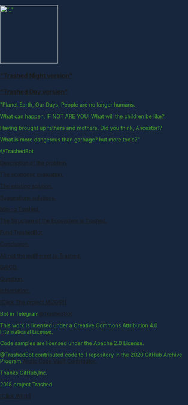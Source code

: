 <html>
 <head>
  <meta name="viewport" content="initial-scale=1.0, user-scalable=no">
    <meta http-equiv="Content-Type" content="text/html; charset=utf-8">
    <style>
      html, body {
        height: 100%;
        background: #17263C;
        margin: 0;
        padding: 0;
      }
      .letter {
        color: #f0883; 
        font-size: 120%; 
      } 
      p {color: #46A12B;}
      type="text/css">
      BODY {background: #17263C;} 
      A {color: #f0883;}
      .example {
          border: 1px dashed #cc33ff; 
          background: #17263C; 
          padding: 7px;
          font-size: 120%;
          margin: 0 0 1em; 
          white-space: normal; 
       }
    </style>
  </head>
 <body>
  <p><img src="http://trashedbot.github.io/images/TRASH.png" alt="*_*"
          width="155" height="155"></p>
 </body>
</html>
<html>
<body>
<h3><a href="http://trashedbot.github.io/my-project">"Trashed Night version"</a></h3>
<h3><a href="http://trashedbot.github.io">"Trashed Day version"</a></h3>
<p>"Planet Earth, Our Days, People are no longer humans.</p>
<p>What can happen, IF NOT ARE YOU! What will the children be like?</p>
<p>Having brought up fathers and mothers. Did you think, Ancestor!?</p>
<p>What is more dangerous than garbage? but more toxic?"</p>
<p>@TrashedBot</p>
</body>
</html>
<html>
<body>
<p><a href="my-project/1.Description of the problem/Description of the problem.html">Description of the problem.</a></p>
<p><a href="my-project/2.The economic evaluation/The economic evaluation.html">The economic evaluation.</a></p>
<p><a href="my-project/3.The existing solution/The existing solution.html">The existing solution.</a></p>
<p><a href="my-project/4.Suggestions solutions/Suggestions solutions.html">Suggestions solutions.</a></p>
<p><a href="my-project/5.Mining Trashed/Mining Trashed.html">Mining Trashed.</a></p>
<p><a href="my-project/6.The Structure of the Ecosystem is Trashed/The Structure of the Ecosystem is Trashed.html">The Structure of the Ecosystem is Trashed.</a></p>
<p><a href="my-project/7.Fund TrashedBot/Fund TrashedBot.html">Fund TrashedBot.</a></p>
<p><a href="my-project/8.Conclusion/Conclusion.html">Conclusion.</a></p>
<p><a href="my-project/9.All not the indifferent to Trashed/All not the indifferent to Trashed.html">All not the indifferent to Trashed.</a></p>
<p><a href="my-project/10.DAICO/DAICO.html">DAICO.</a></p>
<p><a href="my-project/11.Question/Question.html">Question.</a></p>
<p><a href="my-project/12.Information/Information.html">Information.</a></p>
</body>
</html>
<p><a href="http://trashedbot.github.io/MiZGiR">[Click The project MiZGiR!]</a></p>
<p>Bot in Telegram<a href="https://t.me/TrashedBot">@TrashedBot</a></p>
<p>This work is licensed under a Creative Commons Attribution 4.0 International License.</p>
<p>Code samples are licensed under the Apache 2.0 License.</p>
<p>@TrashedBot contributed code to 1 repository in the 2020 GitHub Archive Program.<a href="https://archiveprogram.github.com/">Arctic Code Vault Contributor.</a></p>
<p>Thanks GitHub,Inc.</p>
<p>2018 project Trashed</p>
<p><a href="http://trashed.pw">[Click WEB!]</a></p>
